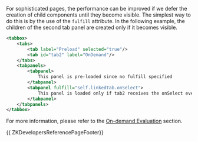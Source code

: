 For sophisticated pages, the performance can be improved if we defer the
creation of child components until they become visible. The simplest way
to do this is by the use of the `fulfill` attribute. In the following
example, the children of the second tab panel are created only if it
becomes visible.

``` xml
<tabbox>
    <tabs>
        <tab label="Preload" selected="true"/>
        <tab id="tab2" label="OnDemand"/>
    </tabs>
    <tabpanels>
        <tabpanel>
            This panel is pre-loaded since no fulfill specified
        </tabpanel>
        <tabpanel fulfill="self.linkedTab.onSelect">
            This panel is loaded only if tab2 receives the onSelect event
        </tabpanel>
    </tabpanels>
</tabbox>
```

For more information, please refer to the [On-demand
Evaluation](ZK_Developer's_Reference/UI_Composing/ZUML/On-demand_Evaluation)
section.

{{ ZKDevelopersReferencePageFooter}}
